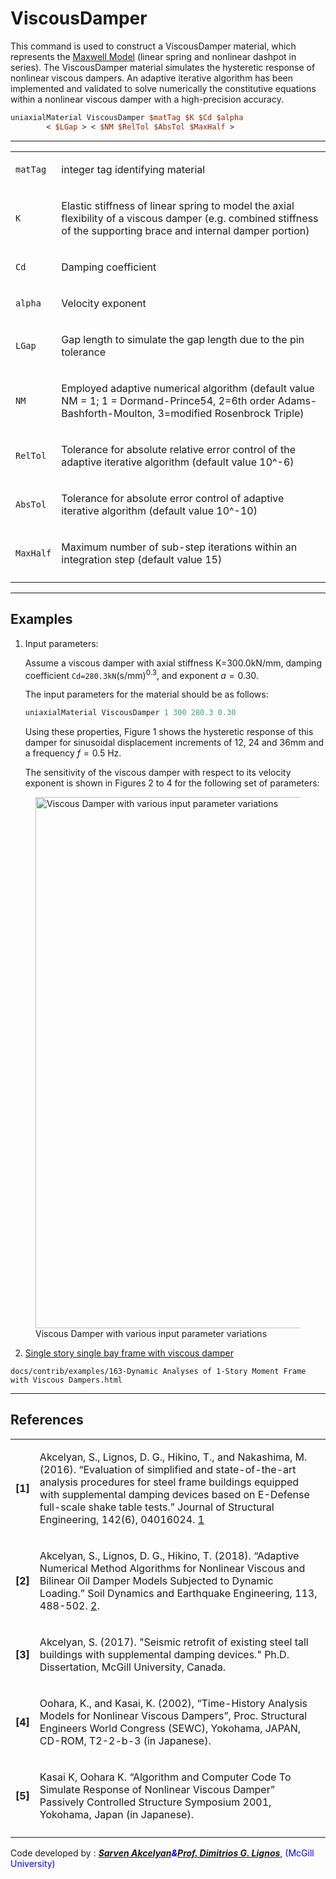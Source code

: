 # ViscousDamper

<p>This command is used to construct a ViscousDamper material, which
represents the <a
href="http://en.wikipedia.org/wiki/Maxwell_material">Maxwell Model</a>
(linear spring and nonlinear dashpot in series). The ViscousDamper
material simulates the hysteretic response of nonlinear viscous dampers.
An adaptive iterative algorithm has been implemented and validated to
solve numerically the constitutive equations within a nonlinear viscous
damper with a high-precision accuracy.</p>

```tcl
uniaxialMaterial ViscousDamper $matTag $K $Cd $alpha
        < $LGap > < $NM $RelTol $AbsTol $MaxHalf >
```
<hr />
<table>
<tbody>
<tr class="odd">
<td><code class="parameter-table-variable">matTag</code></td>
<td><p>integer tag identifying material</p></td>
</tr>
<tr class="even">
<td><code class="parameter-table-variable">K</code></td>
<td><p>Elastic stiffness of linear spring to model the axial flexibility
of a viscous damper (e.g. combined stiffness of the supporting brace and
internal damper portion)</p></td>
</tr>
<tr class="odd">
<td><code class="parameter-table-variable">Cd</code></td>
<td><p>Damping coefficient</p></td>
</tr>
<tr class="even">
<td><code class="parameter-table-variable">alpha</code></td>
<td><p>Velocity exponent</p></td>
</tr>
<tr class="odd">
<td><code class="parameter-table-variable">LGap</code></td>
<td><p>Gap length to simulate the gap length due to the pin
tolerance</p></td>
</tr>
<tr class="even">
<td><code class="parameter-table-variable">NM</code></td>
<td><p>Employed adaptive numerical algorithm (default value NM = 1; 1 =
Dormand-Prince54, 2=6th order Adams-Bashforth-Moulton, 3=modified
Rosenbrock Triple)</p></td>
</tr>
<tr class="odd">
<td><code class="parameter-table-variable">RelTol</code></td>
<td><p>Tolerance for absolute relative error control of the adaptive
iterative algorithm (default value 10^-6)</p></td>
</tr>
<tr class="even">
<td><code class="parameter-table-variable">AbsTol</code></td>
<td><p>Tolerance for absolute error control of adaptive iterative
algorithm (default value 10^-10)</p></td>
</tr>
<tr class="odd">
<td><code class="parameter-table-variable">MaxHalf</code></td>
<td><p>Maximum number of sub-step iterations within an integration step
(default value 15)</p></td>
</tr>
<tr class="even">
<td></td>
<td></td>
</tr>
</tbody>
</table>
<hr />

## Examples


1. Input parameters:

   Assume a viscous damper with axial stiffness K=300.0kN/mm,
   damping coefficient `Cd=280.3kN`(s/mm)<sup>0.3</sup>, and
   exponent $a=0.30$.

   The input parameters for the material should be as
   follows:

   ```tcl
   uniaxialMaterial ViscousDamper 1 300 280.3 0.30
   ```

   Using these properties, Figure 1 shows the hysteretic response of
   this damper for sinusoidal displacement increments of 12, 24 and 36mm
   and a frequency $f = 0.5$ Hz.

   The sensitivity of the viscous damper with respect to its
   velocity exponent is shown in Figures 2 to 4 for the following set of
   parameters:

  <figure>
  <img src="/OpenSeesRT/contrib/static/Fig2_ViscousDampers.png"
  title=" Viscous Damper with various input parameter variations"
  width="850"
  alt=" Viscous Damper with various input parameter variations" />
  <figcaption aria-hidden="true"> Viscous Damper with various input
  parameter variations</figcaption>
  </figure>


2. <a
   href="http://opensees.berkeley.edu/wiki/index.php/Dynamic_Analyses_of_1-Story_Moment_Frame_with_Viscous_Dampers">Single story single bay frame with viscous damper</a>

```{.include shift-heading-level-by=1}
docs/contrib/examples/163-Dynamic Analyses of 1-Story Moment Frame with Viscous Dampers.html
```

<hr />

## References

<table>
<tbody>
<tr class="odd">
<td><p><strong>[1]</strong></p></td>
<td><p>Akcelyan, S., Lignos, D. G., Hikino, T., and Nakashima, M.
(2016). “Evaluation of simplified and state-of-the-art analysis
procedures for steel frame buildings equipped with supplemental damping
devices based on E-Defense full-scale shake table tests.” Journal of
Structural Engineering, 142(6), 04016024. <a
href="http://ascelibrary.org/doi/ref/10.1061/%28ASCE%29ST.1943-541X.0001474">1</a></p></td>
</tr>
<tr class="even">
<td><p><strong>[2]</strong></p></td>
<td><p>Akcelyan, S., Lignos, D. G., Hikino, T. (2018). “Adaptive
Numerical Method Algorithms for Nonlinear Viscous and Bilinear Oil
Damper Models Subjected to Dynamic Loading.” Soil Dynamics and
Earthquake Engineering, 113, 488-502. <a
href="http://doi.org/10.1016/j.soildyn.2018.06.021">2</a>.</p></td>
</tr>
<tr class="odd">
<td><p><strong>[3]</strong></p></td>
<td><p>Akcelyan, S. (2017). "Seismic retrofit of existing steel tall
buildings with supplemental damping devices." Ph.D. Dissertation, McGill
University, Canada.</p></td>
</tr>
<tr class="even">
<td><p><strong>[4]</strong></p></td>
<td><p>Oohara, K., and Kasai, K. (2002), “Time-History Analysis Models
for Nonlinear Viscous Dampers”, Proc. Structural Engineers World
Congress (SEWC), Yokohama, JAPAN, CD-ROM, T2-2-b-3 (in
Japanese).</p></td>
</tr>
<tr class="odd">
<td><p><strong>[5]</strong></p></td>
<td><p>Kasai K, Oohara K. “Algorithm and Computer Code To Simulate
Response of Nonlinear Viscous Damper” Passively Controlled Structure
Symposium 2001, Yokohama, Japan (in Japanese).</p></td>
</tr>
<tr class="even">
<td></td>
<td></td>
</tr>
</tbody>
</table>

<p>Code developed by : <span style="color:blue">
<strong><em><a href="http://sarvenakcelyan.com">Sarven
Akcelyan</a><strong><em>&amp;</em></strong><a
href="http://dimitrios-lignos.research.mcgill.ca/PLignos.html">Prof.
Dimitrios G. Lignos</a></em></strong>, (McGill University)
</span></p>


